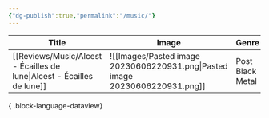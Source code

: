 ```yaml
---
{"dg-publish":true,"permalink":"/music/"}
---
```


| Title                                                                     | Image                                                                        | Genre            | Rating |
| ------------------------------------------------------------------------- | ---------------------------------------------------------------------------- | ---------------- | ------ |
| [[Reviews/Music/Alcest - Écailles de lune\|Alcest - Écailles de lune]] | ![[Images/Pasted image 20230606220931.png\|Pasted image 20230606220931.png]] | Post Black Metal | 4.5/5  |

{ .block-language-dataview}

